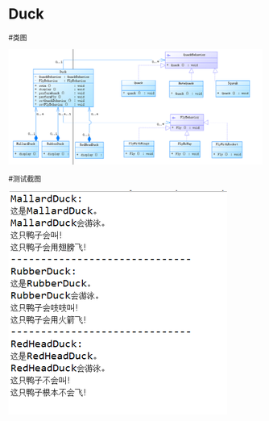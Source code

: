 # Duck

#类图

![](https://github.com/xujianhui1995/Duck/blob/master/%E7%B1%BB%E5%9B%BE.PNG)

#测试截图

![](https://github.com/xujianhui1995/Duck/blob/master/%E6%B5%8B%E8%AF%95.PNG)


